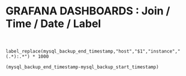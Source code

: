

# GRAFANA DASHBOARDS : Join / Time / Date / Label


<br>

```
label_replace(mysql_backup_end_timestamp,"host","$1","instance","(.*):.*") * 1000

(mysql_backup_end_timestamp-mysql_backup_start_timestamp)
```
